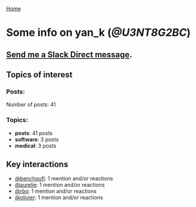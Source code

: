 [Home](https://kelu124.github.io/echommunity/)

# Some info on __yan_k__ (_@U3NT8G2BC_)


## [Send me a Slack Direct message](https://echopen.slack.com/messages/@yan_k/).

## Topics of interest

### Posts: 

Number of posts: 41

### Topics:

* __posts__: 41 posts
* __software__: 3 posts
* __medical__: 3 posts

## Key interactions 

* [@benchoufi](./U0B47KC3S.md): 1 mention and/or reactions
* [@aurelie](./U37GZRZU6.md): 1 mention and/or reactions
* [@rbo](./U38HVMZ6K.md): 1 mention and/or reactions
* [@olivier](./U04DFTZ7D.md): 1 mention and/or reactions
